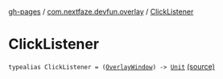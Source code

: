 [gh-pages](../index.md) / [com.nextfaze.devfun.overlay](index.md) / [ClickListener](./-click-listener.md)

# ClickListener

`typealias ClickListener = (`[`OverlayWindow`](-overlay-window/index.md)`) -> `[`Unit`](https://kotlinlang.org/api/latest/jvm/stdlib/kotlin/-unit/index.html) [(source)](https://github.com/NextFaze/dev-fun/tree/master/devfun/src/main/java/com/nextfaze/devfun/overlay/OverlayWindow.kt#L40)
